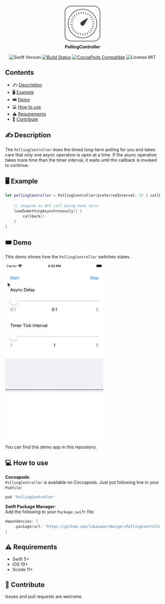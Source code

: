 <p align="center">
    <img src="https://raw.githubusercontent.com/lukaswuerzburger/PollingController/develop/readme-images/logo.png" alt="PollingController" title="PollingController" width="128"  height="128"/><br/>
    <b>PollingController</b><br/>
    <br/>
    <img src="https://img.shields.io/badge/Swift-5-orange" alt="Swift Version" title="Swift Version"/>
    <a href="https://travis-ci.org/lukaswuerzburger/PollingController"><img src="https://travis-ci.org/lukaswuerzburger/PollingController.svg?branch=develop" alt="Build Status" title="Build Status"/></a>
    <a href="https://cocoapods.org/pods/PollingController"><img src="https://img.shields.io/cocoapods/v/PollingController.svg?style=flat-square" alt="CocoaPods Compatible" title="CocoaPods Compatible"/></a>
    <img src="https://img.shields.io/badge/license-MIT-blue.svg?style=flat-square" alt="License MIT" title="License MIT"/>
</p>


## Contents

- ✍️ [Description](#%EF%B8%8F-description)
- 🖥 [Example](#-example)
- 🎟 [Demo](#-demo)
- 💻 [How to use](#-how-to-use)
- ⚠️ [Requirements](#%EF%B8%8F-requirements)
- 💪 [Contribute](#-contribute)

## ✍️ Description

The `PollingController` does the timed long-term polling for you and takes care that only one async operation is open at a time. If the async operation takes more time than the timer interval, it waits until the callback is invoked to continue.

## 🖥 Example

```swift
let pollingController = PollingController(preferredInterval: 5) { callback in

    // Imagine an API call being made here.
    loadSomethingAsynchronously() {
        callback()
    }
}
```

## 🎟 Demo

This demo shows how the `PollingController` switches states.

<img src="https://raw.githubusercontent.com/lukaswuerzburger/PollingController/develop/readme-images/demo.gif" alt="PollingController Demo" title="PollingController Demo" width="320"/>

You can find this demo app in this repository.

## 💻 How to use

**Cocoapods**:  
`PollingController` is available on Cocoapods. Just put following line in your `Podfile`:
```ruby
pod 'PollingController'
```

**Swift Package Manager**:  
Add the following to your `Package.swift` file:
```swift
dependencies: [
    .package(url: "https://github.com/lukaswuerzburger/PollingController.git", from: "1.1.0")
]
```

## ⚠️ Requirements

- Swift 5+
- iOS 10+
- Xcode 11+

## 💪 Contribute

Issues and pull requests are welcome.
